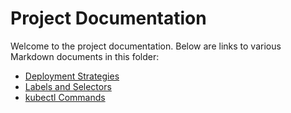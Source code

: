 # Project Documentation

Welcome to the project documentation. Below are links to various Markdown documents in this folder:

- [Deployment Strategies](deployments.md)
- [Labels and Selectors](labelsandselectors.md)
- [kubectl Commands](kubectlcommands.md)

